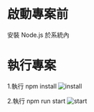 # 啟動專案前
安裝 Node.js 於系統內

# 執行專案
1.執行 npm install
![install](https://i.imgur.com/UoNan9X.jpg)

2.執行 npm run start
![start](https://i.imgur.com/A2ZSdad.jpg)
